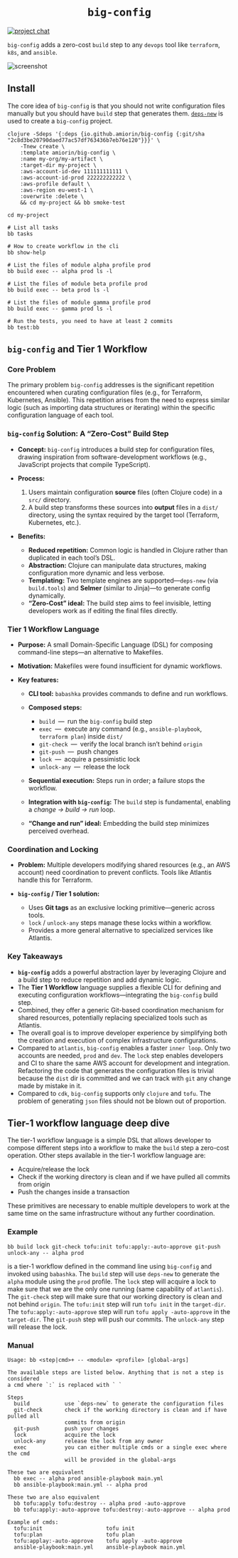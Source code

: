 <h1 align=center><code>big-config</code></h1>

[![project chat](https://img.shields.io/badge/slack-join_chat-brightgreen.svg)](https://clojurians.slack.com/archives/C08LGCKAK8C)

`big-config` adds a zero-cost `build` step to any `devops` tool like `terraform`, `k8s`, and `ansible`.

![screenshot](https://raw.githubusercontent.com/amiorin/big-config/main/screenshot.png)

## Install
The core idea of `big-config` is that you should not write configuration files manually but you should have `build` step that generates them. [`deps-new`](https://github.com/seancorfield/deps-new) is used to create a `big-config` project.

``` shell
clojure -Sdeps '{:deps {io.github.amiorin/big-config {:git/sha "2c8d3be20790daed77ac57df763436b7eb76e120"}}}' \
    -Tnew create \
    :template amiorin/big-config \
    :name my-org/my-artifact \
    :target-dir my-project \
    :aws-account-id-dev 111111111111 \
    :aws-account-id-prod 222222222222 \
    :aws-profile default \
    :aws-region eu-west-1 \
    :overwrite :delete \
    && cd my-project && bb smoke-test
```

``` shell
cd my-project

# List all tasks
bb tasks

# How to create workflow in the cli
bb show-help

# List the files of module alpha profile prod
bb build exec -- alpha prod ls -l

# List the files of module beta profile prod
bb build exec -- beta prod ls -l

# List the files of module gamma profile prod
bb build exec -- gamma prod ls -l

# Run the tests, you need to have at least 2 commits
bb test:bb
```

## `big-config` and Tier 1 Workflow

### Core Problem

The primary problem `big-config` addresses is the significant repetition encountered when curating configuration files (e.g., for Terraform, Kubernetes, Ansible). This repetition arises from the need to express similar logic (such as importing data structures or iterating) within the specific configuration language of each tool.

### `big-config` Solution: A “Zero-Cost” Build Step

* **Concept:**
  `big-config` introduces a build step for configuration files, drawing inspiration from software-development workflows (e.g., JavaScript projects that compile TypeScript).

* **Process:**

  1. Users maintain configuration **source** files (often Clojure code) in a `src/` directory.
  2. A build step transforms these sources into **output** files in a `dist/` directory, using the syntax required by the target tool (Terraform, Kubernetes, etc.).

* **Benefits:**

  * **Reduced repetition:** Common logic is handled in Clojure rather than duplicated in each tool’s DSL.
  * **Abstraction:** Clojure can manipulate data structures, making configuration more dynamic and less verbose.
  * **Templating:** Two template engines are supported—`deps-new` (via `build.tools`) and **Selmer** (similar to Jinja)—to generate config dynamically.
  * **“Zero-Cost” ideal:** The build step aims to feel invisible, letting developers work as if editing the final files directly.

### Tier 1 Workflow Language

* **Purpose:**
  A small Domain-Specific Language (DSL) for composing command-line steps—an alternative to Makefiles.

* **Motivation:**
  Makefiles were found insufficient for dynamic workflows.

* **Key features:**

  * **CLI tool:** `babashka` provides commands to define and run workflows.
  * **Composed steps:**

    * `build` — run the `big-config` build step
    * `exec` — execute any command (e.g., `ansible-playbook`, `terraform plan`) inside `dist/`
    * `git-check` — verify the local branch isn’t behind `origin`
    * `git-push` — push changes
    * `lock` — acquire a pessimistic lock
    * `unlock-any` — release the lock
  * **Sequential execution:** Steps run in order; a failure stops the workflow.
  * **Integration with `big-config`:** The `build` step is fundamental, enabling a *change → build → run* loop.
  * **“Change and run” ideal:** Embedding the build step minimizes perceived overhead.

### Coordination and Locking

* **Problem:**
  Multiple developers modifying shared resources (e.g., an AWS account) need coordination to prevent conflicts. Tools like Atlantis handle this for Terraform.

* **`big-config` / Tier 1 solution:**

  * Uses **Git tags** as an exclusive locking primitive—generic across tools.
  * `lock` / `unlock-any` steps manage these locks within a workflow.
  * Provides a more general alternative to specialized services like Atlantis.

### Key Takeaways

* **`big-config`** adds a powerful abstraction layer by leveraging Clojure and a build step to reduce repetition and add dynamic logic.
* The **Tier 1 Workflow** language supplies a flexible CLI for defining and executing configuration workflows—integrating the `big-config` build step.
* Combined, they offer a generic Git-based coordination mechanism for shared resources, potentially replacing specialized tools such as Atlantis.
* The overall goal is to improve developer experience by simplifying both the creation and execution of complex infrastructure configurations.
* Compared to `atlantis`, `big-config` enables a faster `inner loop`. Only two accounts are needed, `prod` and `dev`. The `lock` step enables developers and CI to share the same AWS account for development and integration. Refactoring the code that generates the configuration files is trivial because the `dist` dir is committed and we can track with `git` any change made by mistake in it.
* Compared to `cdk`, `big-config` supports only `clojure` and `tofu`. The problem of generating `json` files should not be blown out of proportion.

## Tier-1 workflow language deep dive

The tier-1 workflow language is a simple DSL that allows developer to compose different steps into a workflow to make the `build` step a zero-cost operation. Other steps available in the tier-1 workflow language are:
* Acquire/release the lock
* Check if the working directory is clean and if we have pulled all commits from origin
* Push the changes inside a transaction

These primitives are necessary to enable multiple developers to work at the same time on the same infrastructure without any further coordination.

### Example

```
bb build lock git-check tofu:init tofu:apply:-auto-approve git-push unlock-any -- alpha prod
```

is a tier-1 workflow defined in the command line using `big-config` and invoked using `babashka`. The `build` step will use `deps-new` to generate the `alpha` module using the `prod` profile. The `lock` step will acquire a lock to make sure that we are the only one running (same capability of `atlantis`). The `git-check` step will make sure that our working directory is clean and not behind `origin`. The `tofu:init` step will run `tofu init` in the `target-dir`. The `tofu:apply:-auto-approve` step will run `tofu apply -auto-approve` in the `target-dir`. The `git-push` step will push our commits. The `unlock-any` step will release the lock.

### Manual
```
Usage: bb <step|cmd>+ -- <module> <profile> [global-args]

The available steps are listed below. Anything that is not a step is considered
a cmd where `:` is replaced with ` `

Steps
  build           use `deps-new` to generate the configuration files
  git-check       check if the working directory is clean and if have pulled all
                  commits from origin
  git-push        push your changes
  lock            acquire the lock
  unlock-any      release the lock from any owner
  exec            you can either multiple cmds or a single exec where the cmd
                  will be provided in the global-args

These two are equivalent
  bb exec -- alpha prod ansible-playbook main.yml
  bb ansible-playbook:main.yml -- alpha prod

These two are also equivalent
  bb tofu:apply tofu:destroy -- alpha prod -auto-approve
  bb tofu:apply:-auto-approve tofu:destroy:-auto-approve -- alpha prod

Example of cmds:
  tofu:init                    tofu init
  tofu:plan                    tofu plan
  tofu:applay:-auto-approve    tofu apply -auto-approve
  ansible-playbook:main.yml    ansible-playbook main.yml

```
